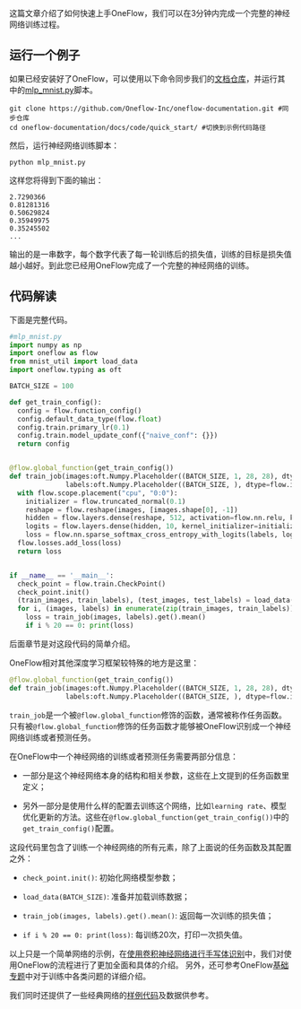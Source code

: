 这篇文章介绍了如何快速上手OneFlow，我们可以在3分钟内完成一个完整的神经网络训练过程。

## 运行一个例子
如果已经安装好了OneFlow，可以使用以下命令同步我们的[文档仓库](https://github.com/Oneflow-Inc/oneflow-documentation.git)，并运行其中的[mlp_mnist.py](https://github.com/Oneflow-Inc/oneflow-documentation/blob/master/docs/code/quick_start/mlp_mnist.py)脚本。

```shell
git clone https://github.com/Oneflow-Inc/oneflow-documentation.git #同步仓库
cd oneflow-documentation/docs/code/quick_start/ #切换到示例代码路径
```

然后，运行神经网络训练脚本：
```shell
python mlp_mnist.py
```

这样您将得到下面的输出：
```
2.7290366
0.81281316
0.50629824
0.35949975
0.35245502
...
```

输出的是一串数字，每个数字代表了每一轮训练后的损失值，训练的目标是损失值越小越好。到此您已经用OneFlow完成了一个完整的神经网络的训练。

## 代码解读
下面是完整代码。
```python
#mlp_mnist.py
import numpy as np
import oneflow as flow
from mnist_util import load_data
import oneflow.typing as oft

BATCH_SIZE = 100

def get_train_config():
  config = flow.function_config()
  config.default_data_type(flow.float)
  config.train.primary_lr(0.1)
  config.train.model_update_conf({"naive_conf": {}})
  return config


@flow.global_function(get_train_config())
def train_job(images:oft.Numpy.Placeholder((BATCH_SIZE, 1, 28, 28), dtype=flow.float),
              labels:oft.Numpy.Placeholder((BATCH_SIZE, ), dtype=flow.int32)):
  with flow.scope.placement("cpu", "0:0"):
    initializer = flow.truncated_normal(0.1)
    reshape = flow.reshape(images, [images.shape[0], -1])
    hidden = flow.layers.dense(reshape, 512, activation=flow.nn.relu, kernel_initializer=initializer)
    logits = flow.layers.dense(hidden, 10, kernel_initializer=initializer)
    loss = flow.nn.sparse_softmax_cross_entropy_with_logits(labels, logits)
  flow.losses.add_loss(loss)
  return loss


if __name__ == '__main__':
  check_point = flow.train.CheckPoint()
  check_point.init()
  (train_images, train_labels), (test_images, test_labels) = load_data(BATCH_SIZE)
  for i, (images, labels) in enumerate(zip(train_images, train_labels)):
    loss = train_job(images, labels).get().mean()
    if i % 20 == 0: print(loss)
```

后面章节是对这段代码的简单介绍。

OneFlow相对其他深度学习框架较特殊的地方是这里：
```python
@flow.global_function(get_train_config())
def train_job(images:oft.Numpy.Placeholder((BATCH_SIZE, 1, 28, 28), dtype=flow.float),
              labels:oft.Numpy.Placeholder((BATCH_SIZE, ), dtype=flow.int32)):
```
`train_job`是一个被`@flow.global_function`修饰的函数，通常被称作任务函数。只有被`@flow.global_function`修饰的任务函数才能够被OneFlow识别成一个神经网络训练或者预测任务。

在OneFlow中一个神经网络的训练或者预测任务需要两部分信息：

* 一部分是这个神经网络本身的结构和相关参数，这些在上文提到的任务函数里定义；

* 另外一部分是使用什么样的配置去训练这个网络，比如`learning rate`、模型优化更新的方法。这些在`@flow.global_function(get_train_config())`中的`get_train_config()`配置。

这段代码里包含了训练一个神经网络的所有元素，除了上面说的任务函数及其配置之外：

- `check_point.init()`: 初始化网络模型参数；

- `load_data(BATCH_SIZE)`: 准备并加载训练数据；

- `train_job(images, labels).get().mean()`: 返回每一次训练的损失值；

- `if i % 20 == 0: print(loss)`: 每训练20次，打印一次损失值。


  

以上只是一个简单网络的示例，在[使用卷积神经网络进行手写体识别](lenet_mnist.md)中，我们对使用OneFlow的流程进行了更加全面和具体的介绍。
另外，还可参考OneFlow[基础专题](../basics_topics/data_input.md)中对于训练中各类问题的详细介绍。


我们同时还提供了一些经典网络的[样例代码](https://github.com/Oneflow-Inc/OneFlow-Benchmark)及数据供参考。




